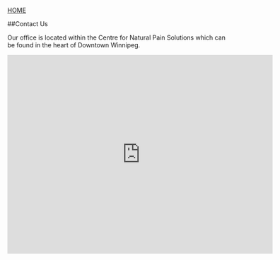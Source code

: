 [HOME](https://klattphysio.github.io/)

##Contact Us

Our office is located within the Centre for Natural Pain Solutions which can be found in the heart of Downtown Winnipeg.

<iframe 
src="https://www.google.com/maps/embed?pb=!1m14!1m8!1m3!1d10282.855244611212!2d-97.1530919!3d49.8854008!3m2!1i1024!2i768!4f13.1!3m3!1m2!1s0x0%3A0x493b8eae13281446!2sCentre%20for%20Natural%20Pain%20Solutions!5e0!3m2!1sen!2sca!4v1586968120730!5m2!1sen!2sca" 
width="600" height="450" 
frameborder="0" style="border:0;" 
allowfullscreen="" aria-hidden="false" 
tabindex="0"></iframe>
